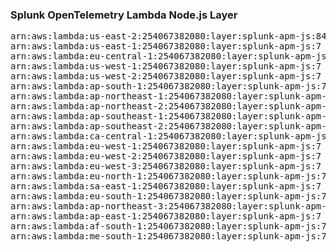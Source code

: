 <h3>Splunk OpenTelemetry Lambda Node.js Layer</h3>

<pre>
arn:aws:lambda:us-east-2:254067382080:layer:splunk-apm-js:84
arn:aws:lambda:us-east-1:254067382080:layer:splunk-apm-js:7
arn:aws:lambda:eu-central-1:254067382080:layer:splunk-apm-js:7
arn:aws:lambda:us-west-1:254067382080:layer:splunk-apm-js:7
arn:aws:lambda:us-west-2:254067382080:layer:splunk-apm-js:7
arn:aws:lambda:ap-south-1:254067382080:layer:splunk-apm-js:7
arn:aws:lambda:ap-northeast-1:254067382080:layer:splunk-apm-js:7
arn:aws:lambda:ap-northeast-2:254067382080:layer:splunk-apm-js:7
arn:aws:lambda:ap-southeast-1:254067382080:layer:splunk-apm-js:7
arn:aws:lambda:ap-southeast-2:254067382080:layer:splunk-apm-js:7
arn:aws:lambda:ca-central-1:254067382080:layer:splunk-apm-js:7
arn:aws:lambda:eu-west-1:254067382080:layer:splunk-apm-js:7
arn:aws:lambda:eu-west-2:254067382080:layer:splunk-apm-js:7
arn:aws:lambda:eu-west-3:254067382080:layer:splunk-apm-js:7
arn:aws:lambda:eu-north-1:254067382080:layer:splunk-apm-js:7
arn:aws:lambda:sa-east-1:254067382080:layer:splunk-apm-js:7
arn:aws:lambda:eu-south-1:254067382080:layer:splunk-apm-js:7
arn:aws:lambda:ap-northeast-3:254067382080:layer:splunk-apm-js:7
arn:aws:lambda:ap-east-1:254067382080:layer:splunk-apm-js:7
arn:aws:lambda:af-south-1:254067382080:layer:splunk-apm-js:7
arn:aws:lambda:me-south-1:254067382080:layer:splunk-apm-js:7
</pre>
